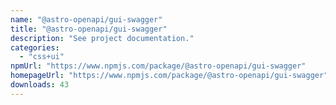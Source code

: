 ```yaml
---
name: "@astro-openapi/gui-swagger"
title: "@astro-openapi/gui-swagger"
description: "See project documentation."
categories:
  - "css+ui"
npmUrl: "https://www.npmjs.com/package/@astro-openapi/gui-swagger"
homepageUrl: "https://www.npmjs.com/package/@astro-openapi/gui-swagger"
downloads: 43
---
```

